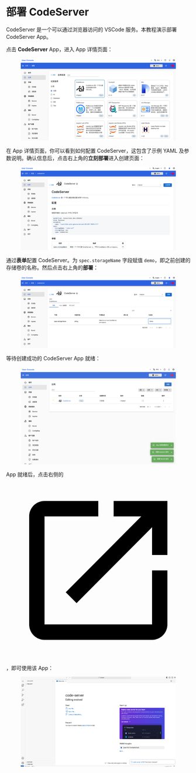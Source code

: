 # 部署 CodeServer

CodeServer 是一个可以通过浏览器访问的 VSCode 服务。本教程演示部署 CodeServer App。

点击 **CodeServer** App，进入 App 详情页面：

<figure class="screenshot">
  <img alt="select-codeserver" src="../assets/app/select-codeserver.png" />
</figure>

在 App 详情页面，你可以看到如何配置 CodeServer，这包含了示例 YAML 及参数说明。确认信息后，点击右上角的**立刻部署**进入创建页面：

<figure class="screenshot">
  <img alt="readme-codeserver" src="../assets/app/readme-codeserver.png" />
</figure>

通过**表单**配置 CodeServer。为 `spec.storageName` 字段赋值 `demo`，即之前创建的存储卷的名称。然后点击右上角的**部署**：

<figure class="screenshot">
  <img alt="readme-codeserver" src="../assets/app/form-codeserver.png" />
</figure>

等待创建成功的 CodeServer App 就绪：

<figure class="screenshot">
  <img alt="wait-for-codeserver" src="../assets/app/wait-for-codeserver.png" />
</figure>

App 就绪后，点击右侧的 <span class="twemoji"><svg class="MuiSvgIcon-root MuiSvgIcon-colorPrimary MuiSvgIcon-fontSizeMedium css-jxtyyz" focusable="false" aria-hidden="true" viewBox="0 0 24 24" data-testid="OpenInNewIcon"><path d="M19 19H5V5h7V3H5c-1.11 0-2 .9-2 2v14c0 1.1.89 2 2 2h14c1.1 0 2-.9 2-2v-7h-2zM14 3v2h3.59l-9.83 9.83 1.41 1.41L19 6.41V10h2V3z"></path></svg></span>，即可使用该 App：

<figure class="screenshot">
  <img alt="ui-codeserver" src="../assets/app/ui-codeserver.png" />
</figure>
